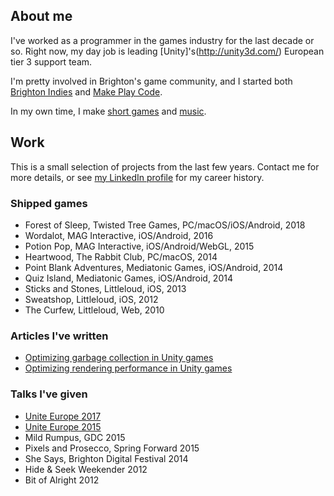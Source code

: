 ## About me

I've worked as a programmer in the games industry for the last decade or so. Right now, my day job is leading [Unity]'s(http://unity3d.com/) European tier 3 support team.

I'm pretty involved in Brighton's game community, and I started both [Brighton Indies](https://twitter.com/brightonindies) and [Make Play Code](https://twitter.com/makeplaycode).

In my own time, I make [short games](https://reallyfancy.itch.io/) and [music](https://fakemice.bandcamp.com/releases).

## Work

This is a small selection of projects from the last few years. Contact me for more details, or see [my LinkedIn profile](https://www.linkedin.com/in/kerryturner) for my career history.

### Shipped games

* Forest of Sleep, Twisted Tree Games, PC/macOS/iOS/Android, 2018
* Wordalot, MAG Interactive, iOS/Android, 2016
* Potion Pop, MAG Interactive, iOS/Android/WebGL, 2015
* Heartwood, The Rabbit Club, PC/macOS, 2014
* Point Blank Adventures, Mediatonic Games, iOS/Android, 2014
* Quiz Island, Mediatonic Games, iOS/Android, 2014
* Sticks and Stones, Littleloud, iOS, 2013
* Sweatshop, Littleloud, iOS, 2012
* The Curfew, Littleloud, Web, 2010

### Articles I've written

* [Optimizing garbage collection in Unity games](https://unity3d.com/learn/tutorials/temas/performance-optimization/optimizing-garbage-collection-unity-games?playlist=44069)
* [Optimizing rendering performance in Unity games](https://unity3d.com/learn/tutorials/topics/performance-optimization/optimizing-graphics-rendering-unity-games?playlist=44069)

### Talks I've given

* [Unite Europe 2017](https://www.youtube.com/watch?v=1e5WY2qf600)
* [Unite Europe 2015](https://www.youtube.com/watch?v=gVjW-BeS1bk)
* Mild Rumpus, GDC 2015
* Pixels and Prosecco, Spring Forward 2015
* She Says, Brighton Digital Festival 2014
* Hide & Seek Weekender 2012
* Bit of Alright 2012
